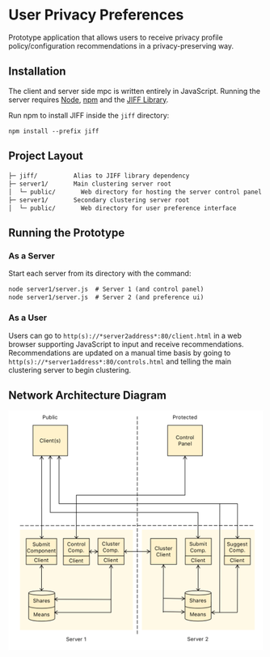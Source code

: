 # User Privacy Preferences
Prototype application that allows users to receive privacy profile policy/configuration recommendations in a privacy-preserving way.

## Installation

The client and server side mpc is written entirely in JavaScript.  Running the server requires [Node](https://nodejs.org/en/), [npm](https://www.npmjs.com/) and the [JIFF Library](https://github.com/multiparty/jiff).

Run npm to install JIFF inside the `jiff` directory:
```shell
npm install --prefix jiff
```

## Project Layout

    ├─ jiff/          Alias to JIFF library dependency
    ├─ server1/       Main clustering server root
    │  └─ public/       Web directory for hosting the server control panel
    ├─ server1/       Secondary clustering server root
    │  └─ public/       Web directory for user preference interface

## Running the Prototype

### As a Server
Start each server from its directory with the command:
```shell
node server1/server.js  # Server 1 (and control panel)
node server1/server.js  # Server 2 (and preference ui)
```

### As a User
Users can go to `http(s)://*server2address*:80/client.html` in a web browser supporting JavaScript to input and receive recommendations.
Recommendations are updated on a manual time basis by going to `http(s)://*server1address*:80/controls.html` and telling the main clustering server to begin clustering.

## Network Architecture Diagram

![Image diagram.png](diagram.png)
